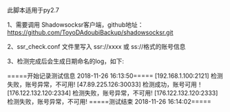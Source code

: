 此脚本适用于py2.7

1、需要调用 Shadowsocksr客户端，github地址：https://github.com/ToyoDAdoubiBackup/shadowsocksr.git

2、ssr_check.conf 文件里写入 ssr://xxxx 或 ss://格式的账号信息

3、检测完成后会生成日期命名的log，如下:

=====开始记录测试信息 2018-11-26 16:13:50=====
[192.168.1.100:2121] 检测失败，账号异常，不可用!
[47.89.225.126:30033] 检测成功，账号可用！
[176.122.132.120:2334] 检测失败，账号异常，不可用!
[176.122.132.120:2333] 检测失败，账号异常，不可用!
=====测试结束 2018-11-26 16:14:02=====
